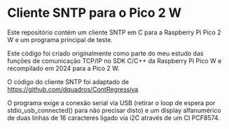 # Cliente SNTP para o Pico 2 W

Este repositório contém um cliente SNTP em C para a Raspberry Pi Pico 2 W e um programa principal de teste.

Este código foi criado originalmente como parte do meu estudo das funções de comunicação TCP/IP no SDK C/C++ da Raspberry Pi Pico W e recompilado em 2024 para a Pico 2 W.

O código do cliente SNTP foi adaptado de https://github.com/dquadros/ContRegressiva

O programa exige a conexão serial via USB (retirar o loop de espera por stdio_usb_connected() para não precisar disto) e um display alfanumérico de duas linhas de 16 caracteres ligado via i2C através de um CI PCF8574.
